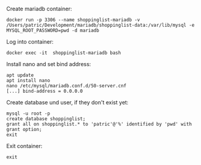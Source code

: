 Create mariadb container:

    docker run -p 3306 --name shoppinglist-mariadb -v /Users/patric/Development/mariadb/shoppinglist-data:/var/lib/mysql -e MYSQL_ROOT_PASSWORD=pwd -d mariadb

Log into container:

    docker exec -it  shoppinglist-mariadb bash

Install nano and set bind address:

    apt update
    apt install nano
    nano /etc/mysql/mariadb.conf.d/50-server.cnf
    [...] bind-address = 0.0.0.0

Create database und user, if they don't exist yet:

    mysql -u root -p
    create database shoppinglist;
    grant all on shoppinglist.* to 'patric'@'%' identified by 'pwd' with grant option;
    exit

Exit container:

    exit